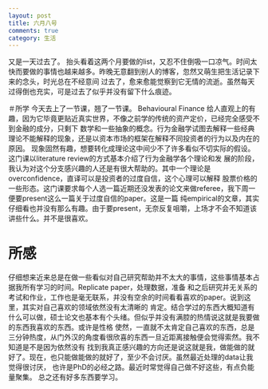 ```yaml
---
layout: post
title: 六月八号
comments: true
category: 生活
---
```


又是一天过去了。
抬头看着这两个月要做的list，又忍不住倒吸一口凉气。时间太快而要做的事情也越来越多。昨晚无意翻到别人的博客，忽然又萌生把生活记录下来的念头，时光总在不经意间
过去了，愈来愈能觉察到它无情的流逝。虽然每天过得倒也充实，可是过去了似乎并没有留下什么痕迹。

＃所学
今天去上了一节课，翘了一节课。
Behavioural Finance 给人直观上的有趣，因为它毕竟更贴近真实世界，不像之前学的传统的资产定价，已经完全感受不到金融的成分，只剩下
数学和一些抽象的概念。行为金融学试图去解释一些经典理论不能解释的现象，还是以资本市场的框架在解释不同投资者的行为以及内在的原因。
现象固然有趣，想要转化成理论这中间少不了许多看似不切实际的假设。这门课以literature review的方式基本介绍了行为金融学各个理论和发
展的阶段，我认为对这个分支感兴趣的人还是有很大帮助的。其中一个理论是overconfidence，直译可以是投资者的过度自信，这个心理可以解释
股票价格的一些形态。这门课要求每个人选一篇近期还没发表的论文来做referee，我下周一便要present这么一篇关于过度自信的paper。这是一篇
纯empirical的文章，其实仔细看也并没有那么有趣。由于要present，无奈反复咀嚼，上场才不会不知道该讲些什么。并不是很喜欢。
# 所感
仔细想来近来总是在做一些看似对自己研究帮助并不太大的事情，这些事情基本占据我所有学习的时间。Replicate paper，处理数据，准备
和之后研究并无关系的考试和作业，工作也是毫无联系，并没有空余的时间看看喜欢的paper。说到这里，其实对自己喜欢的领域依然没有太清晰的
肯定。结合学过的东西大概知道有什么可以做，硕士论文也基本有个头绪。但似乎并没有满腔的热情说这就是我要做的东西我喜欢的东西。或许是性格
使然，一直就不太肯定自己喜欢的东西，总是三分钟热度，从门外汉的角度看很欣喜的东西一旦近距离接触便会觉得索然。我不知道是不是因为依然没有
找到我真正感兴趣的方向还是说这就是我，做能做的就好了。现在，也只能做能做的就好了，至少不会讨厌。虽然最近处理的data让我觉得很讨厌，
也许是PhD的必经之路。最近时常觉得自己做不好这些，有点负能量聚集。
总之还有好多东西要学习。

